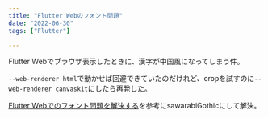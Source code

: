 ```yaml
---
title: "Flutter Webのフォント問題"
date: "2022-06-30"
tags: ["Flutter"]

---
```


Flutter Webでブラウザ表示したときに、漢字が中国風になってしまう件。

`--web-renderer html`で動かせば回避できていたのだけれど、cropを試すのに`--web-renderer canvaskit`にしたら再発した。

[Flutter Webでのフォント問題を解決する](https://zenn.dev/enoiu/articles/596078e878145d)を参考にsawarabiGothicにして解決。

